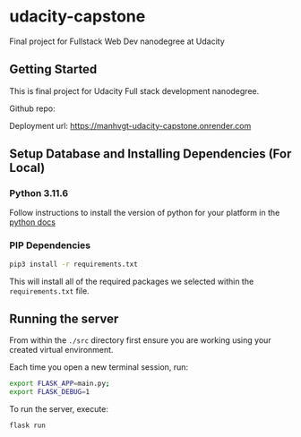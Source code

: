 # udacity-capstone
Final project for Fullstack Web Dev nanodegree at Udacity

## Getting Started
This is final project for Udacity Full stack development nanodegree.

Github repo:


Deployment url:
https://manhvgt-udacity-capstone.onrender.com

## Setup Database and Installing Dependencies (For Local)

### Python 3.11.6

Follow instructions to install the version of python for your platform in the [python docs](https://docs.python.org/3/using/unix.html#getting-and-installing-the-latest-version-of-python)

### PIP Dependencies

```bash
pip3 install -r requirements.txt
```

This will install all of the required packages we selected within the `requirements.txt` file.

## Running the server

From within the `./src` directory first ensure you are working using your created virtual environment.

Each time you open a new terminal session, run:

```bash
export FLASK_APP=main.py;
export FLASK_DEBUG=1
```

To run the server, execute:

```bash
flask run
```


